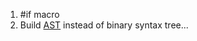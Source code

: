 1. #if macro
2. Build [AST](https://ru.hexlet.io/courses/algorithms-trees/lessons/astree/theory_unit) instead of binary syntax tree... 